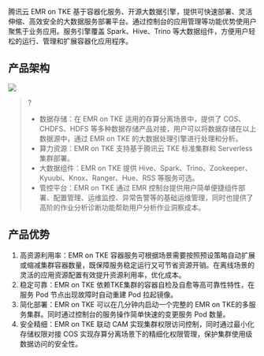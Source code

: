 腾讯云 EMR on TKE 基于容器化服务、开源大数据引擎，提供可快速部署、灵活伸缩、高效安全的大数据服务部署平台。通过控制台的应用管理等功能优势使用户聚焦于业务应用。服务引擎覆盖 Spark、Hive、Trino 等大数据组件，方便用户轻松的运行、管理和扩展容器化应用程序。
## 产品架构
![](https://qcloudimg.tencent-cloud.cn/raw/057c85e879795e2ed749e9412a1ec48f.png)

>? 
>- 数据存储：在 EMR on TKE 适用的存算分离场景中，提供了 COS、CHDFS、HDFS 等多种数据存储产品对接，用户可以将数据存储在以上数据源中，通过 EMR on TKE 的大数据处理引擎进行处理和分析。
>- 算力资源：EMR on TKE 支持基于腾讯云 TKE 标准集群和 Serverless 集群部署。
>- 大数据组件：EMR on TKE 提供 Hive、Spark、Trino、Zookeeper、Kyuubi、Knox、Ranger、Hue、RSS 等服务可选。
>- 管控平台：EMR on TKE 通过 EMR 控制台提供用户简单便捷组件部署、配置管理、运维监控、异常告警等的基础运维管理，同时也提供了高阶的作业分析诊断功能帮助用户分析作业洞察成本。

## 产品优势
1. 高资源利用率：EMR on TKE 容器服务可根据场景需要按照预设策略自动扩展或缩减集群容器数量，既保障服务稳定运行又可节省资源开销。在离线场景的灵活的应用资源配置有效提升资源利用率，优化成本。
2. 稳定可靠：EMR on TKE 依赖TKE集群的容器自检及自愈等高可靠性特性，在服务 Pod 节点出现故障时自动重建 Pod 拉起镜像。
3. 简化部署：EMR on TKE 可以在几分钟内启动一个完整的 EMR on TKE的多服务集群。同时通过控制台的服务操作简单快速的变更服务 Pod 数量。
4. 安全精细：EMR on TKE 联动 CAM 实现集群权限访问控制，同时通过最小化存储权限对接 COS 实现存算分离场景下的精细化权限管理，保护集群使用级数据访问的安全性。
